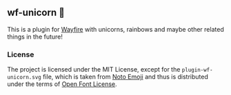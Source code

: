 ## wf-unicorn 🦄

This is a plugin for [Wayfire](https://github.com/WayfireWM/Wayfire) with unicorns, rainbows and maybe other related things in the future!

### License

The project is licensed under the MIT License, except for the `plugin-wf-unicorn.svg` file, which is taken from [Noto Emoji](https://github.com/googlefonts/noto-emoji) and thus is distributed under the terms of [Open Font License](https://github.com/googlefonts/noto-emoji/blob/main/fonts/LICENSE).
